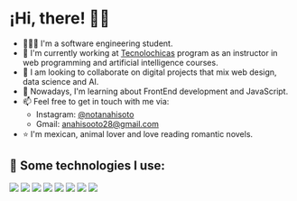 
# ¡Hi, there! 🙌🏻

- 👩🏻‍💻 I'm a software engineering student.
- 📌 I'm currently working at [Tecnolochicas](https://tecnolochicas.mx/) program as an instructor in web programming and artificial intelligence courses.
- 👯 I am looking to collaborate on digital projects that mix web design, data science and AI.
- 🌱 Nowadays, I'm learning about FrontEnd development and JavaScript. 
- 📫 Feel free to get in touch with me via:
  * Instagram: [@notanahisoto](https://www.instagram.com/notanahisoto/)
  * Gmail: anahisooto28@gmail.com
- ⭐ I'm mexican, animal lover and love reading romantic novels.

## 🎯 Some technologies I use: 
<img src="https://img.shields.io/badge/HTML5-E34F26?style=for-the-badge&logo=html5&logoColor=white" />
<img src="https://img.shields.io/badge/CSS3-1572B6?style=for-the-badge&logo=css3&logoColor=white" />
<img src="https://img.shields.io/badge/JavaScript-323330?style=for-the-badge&logo=javascript&logoColor=F7DF1E" />
<img src="https://img.shields.io/badge/GitHub-100000?style=for-the-badge&logo=github&logoColor=white" />
<img src="https://img.shields.io/badge/Visual_Studio_Code-0078D4?style=for-the-badge&logo=visual%20studio%20code&logoColor=white" />
<img src="https://img.shields.io/badge/Visual%20Studio-5C2D91.svg?style=for-the-badge&logo=visual-studio&logoColor=white" />
<img src="https://img.shields.io/badge/c%23-%23239120.svg?style=for-the-badge&logo=c-sharp&logoColor=white" />
<img src="https://img.shields.io/badge/java-%23ED8B00.svg?style=for-the-badge&logo=openjdk&logoColor=white" />
